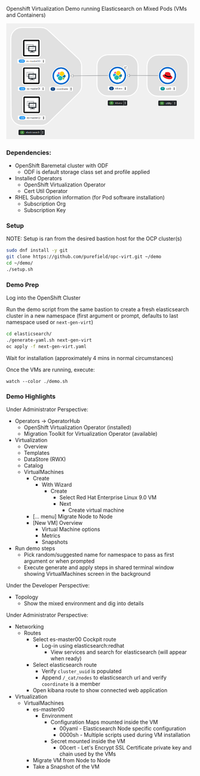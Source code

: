 Openshift Virtualization Demo running Elasticsearch on Mixed Pods (VMs and Containers)

![Elasticsearch Cluster Overview](hybrid-virt-elasticsearch.png)

### Dependencies:
* OpenShift Baremetal cluster with ODF
  * ODF is default storage class set and profile applied
* Installed Operators
  * OpenShift Virtualization Operator
  * Cert Util Operator
* RHEL Subscription information (for Pod software installation) 
  * Subscription Org
  * Subscription Key

### Setup
NOTE: Setup is ran from the desired bastion host for the OCP cluster(s)
```sh
sudo dnf install -y git
git clone https://github.com/purefield/opc-virt.git ~/demo
cd ~/demo/
./setup.sh
```

### Demo Prep
Log into the OpenShift Cluster

Run the demo script from the same bastion to create a fresh elasticsearch cluster in a new namespace (first argument or prompt, defaults to last namespace used or ```next-gen-virt```)
```sh
cd elasticsearch/
./generate-yaml.sh next-gen-virt
oc apply -f next-gen-virt.yaml
```
Wait for installation (approximately 4 mins in normal circumstances)

Once the VMs are running, execute:
```
watch --color ./demo.sh
```

### Demo Highlights
Under Administrator Perspective:
* Operators -> OperatorHub
  * OpenShift Virtualization Operator (installed)
  * Migration Toolkit for Virtualization Operator (available)
* Virtualization
  * Overview
  * Templates
  * DataStore (RWX)
  * Catalog
  * VirtualMachines
    * Create
      * With Wizard
        * Create
          * Select Red Hat Enterprise Linux 9.0 VM
          * Next
            * Create virtual machine
    * [... menu] Migrate Node to Node
    * [New VM] Overview
      * Virtual Machine options
      * Metrics
      * Snapshots
* Run demo steps 
  * Pick random/suggested name for namespace to pass as first argument or when prompted
  * Execute generate and apply steps in shared terminal window showing VirtualMachines screen in the background 

Under the Developer Perspective:
* Topology
  * Show the mixed environment and dig into details

Under Administrator Perspective:
* Networking
   * Routes
     * Select es-master00 Cockpit route
       * Log-in using elasticsearch:redhat 
         * View services and search for elasticsearch (will appear when ready)
     * Select elasticsearch route
       * Verify ```cluster_uuid``` is populated
       * Append ```/_cat/nodes``` to elasticsearch url and verify ```coordinate``` is a member
     * Open kibana route to show connected web application
* Virtualization
  * VirtualMachines
    * es-master00
      * Environment
        * Configuration Maps mounted inside the VM
          * 00yaml - Elasticsearch Node specific configuration
          * 0000sh - Multiple scripts used during VM installation
        * Secret mounted inside the VM
          * 00cert - Let's Encrypt SSL Certificate private key and chain used by the VMs
    * Migrate VM from Node to Node
    * Take a Snapshot of the VM

